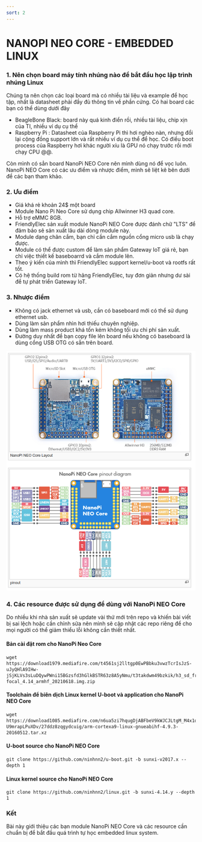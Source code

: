 ```yaml
---
sort: 2
---
```


# NANOPI NEO CORE - EMBEDDED LINUX

### 1. Nên chọn board máy tính nhúng nào để bắt đầu học lập trình nhúng Linux

Chúng ta nên chọn các loại board mà có nhiều tài liệu và example để học tập, nhất là datasheet phải đầy đủ
thông tin về phần cứng. Có hai board các bạn có thể dùng dưới đây

- BeagleBone Black: board này quá kinh điển rồi, nhiều tài liệu, chip xịn của TI, nhiều ví dụ cụ thể
- Raspberry Pi    : Datasheet của Raspberry Pi thì hơi nghèo nàn, nhưng đổi lại cộng đồng support lớn
và rất nhiều ví dụ cụ thể để học. Có điều boot process của Raspberry hơi khác người xíu là GPU nó chạy trước rồi mới
chạy CPU @@.

Còn mình có sẳn board NanoPi NEO Core nên mình dùng nó để vọc luôn. NanoPi NEO Core có các ưu điểm và nhược điểm, mình sẽ
liệt kê bên dưới để các bạn tham khảo.

### 2. Ưu điểm

+ Giá khá rẻ khoản 24$ một board
+ Module Nano Pi Neo Core sử dụng chip Allwinner H3 quad core.
+ Hỗ trợ eMMC 8GB.
+ FriendlyElec sản xuất module NanoPi NEO Core được đánh chữ "LTS" để đảm bảo sẽ sản xuất lâu dài dòng module này.
+ Module dạng chân cắm, bạn chỉ cần cắm nguồn cổng micro usb là chạy được.
+ Module có thể được custom để làm sản phẩm Gateway IoT giá rẻ, bạn chỉ việc thiết kế baseboarrd và cắm module lên.
+ Theo ý kiến của mình thì FriendlyElec support kernel/u-boot và rootfs rất tốt.
+ Có hệ thống build rom từ hãng FriendlyElec, tuy đơn giản nhưng dư sài để tự phát triển Gateway IoT.

### 3. Nhược điểm

+ Không có jack ethernet và usb, cần có baseboard mới có thể sử dụng ethernet usb.
+ Dùng làm sản phẩm nhìn hơi thiếu chuyên nghiệp.
+ Dùng làm mass product khá tốn kém không tối ưu chi phí sản xuất.
+ Đường duy nhất để bạn copy file lên board nếu không có baseboard là dùng cổng USB OTG có sẳn trên board.


![this screenshot](/images/nano-pi-neo-core-pinout.png)


### 4. Các resource được sử dụng để dùng với NanoPi NEO Core
Do nhiều khi nhà sản xuất sẽ update vài thứ mới trên repo và khiến bài viết bị sai lệch hoặc cần chỉnh sửa
nên mình sẽ cập nhật các repo riêng để cho mọi người có thể giảm thiểu lỗi không cần thiết nhất.

#### Bản cài đặt rom cho NanoPi Neo Core
```shell
wget https://download1979.mediafire.com/t4561sj2lltgp0EwPBbku3vwzTcrIsJzS-uJyQHlA9IHw-jSjKLVs3sLuDQywPWni15BGzsfd3hGlkBSTR63z8A5yNmu/t3takdwm49bzkik/h3_sd_friendlycore-focal_4.14_armhf_20210618.img.zip
```

#### Toolchain để biên dịch Linux kernel U-boot và application cho NanoPi NEO Core
```shell
wget https://download1085.mediafire.com/n6ua5zi7hqugDjABFbeV9kWJCJLtgM_M4x1qe08suMdK0W7MwEel7qUBSpwPPrU5RQAoCNY_astwAjQ-U9mrapLPuXDv/27ddz8zqgydcuig/arm-cortexa9-linux-gnueabihf-4.9.3-20160512.tar.xz
```

#### U-boot source cho NanoPi NEO Core
```shell
git clone https://github.com/ninhnn2/u-boot.git -b sunxi-v2017.x --depth 1
```


#### Linux kernel source cho NanoPi NEO Core
```shell
git clone https://github.com/ninhnn2/linux.git -b sunxi-4.14.y --depth 1
```

### Kết
Bài này giới thiệu các bạn module NanoPi NEO Core và các resource cần chuẩn bị để bắt đầu quá trình tự học embedded linux system.


